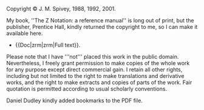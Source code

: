Copyright &copy; J. M. Spivey, 1988, 1992, 2001.

My book, ''The Z Notation: a reference manual'' is long out of print,
but the publisher, Prentice Hall, kindly returned the
copyright to me, so I can make it available here.

* {{Doc|zrm|zrm|Full text}}.

Please note that I have '''not''' placed this work in the public domain.
Nevertheless, I freely grant permission to
make copies of the whole work for any purpose except direct commercial
gain. I retain all other rights, including but not limited to the
right to make translations and derivative works, and the right to make
extracts and copies of parts of the work.  Fair quotation is permitted
according to usual scholarly conventions.

Daniel Dudley kindly added bookmarks to the PDF file.
